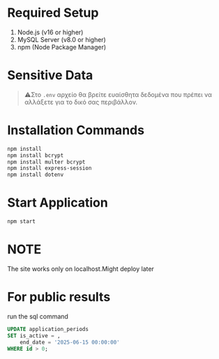 # Required Setup
1. Node.js (v16 or higher)
2. MySQL Server (v8.0 or higher)
3. npm (Node Package Manager)


# Sensitive Data
> ⚠️Στο `.env` αρχείο θα βρείτε ευαίσθητα δεδομένα που πρέπει να αλλάξετε για το δικό σας περιβάλλον.


# Installation Commands
```bash
npm install
npm install bcrypt
npm install multer bcrypt
npm install express-session
npm install dotenv
```


# Start Application
```bash
npm start
``` 

# NOTE
The site works only on localhost.Might deploy later

# For public results
run the sql command
```sql
UPDATE application_periods 
SET is_active = ,
    end_date = '2025-06-15 00:00:00'
WHERE id > 0;
```
